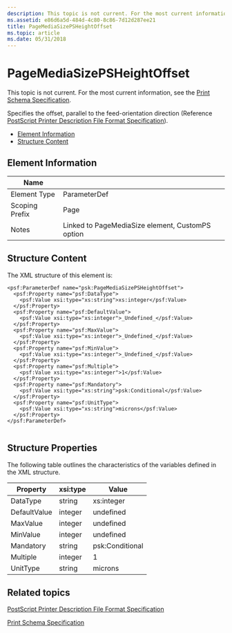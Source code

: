 ```yaml
---
description: This topic is not current. For the most current information, see the Print Schema Specification.
ms.assetid: e86d6a5d-484d-4c80-8c86-7d12d287ee21
title: PageMediaSizePSHeightOffset
ms.topic: article
ms.date: 05/31/2018
---
```


# PageMediaSizePSHeightOffset

This topic is not current. For the most current information, see the [Print Schema Specification](https://www.microsoft.com/whdc/xps/printschema.mspx).

Specifies the offset, parallel to the feed-orientation direction (Reference [PostScript Printer Description File Format Specification](https://www.adobe.com/products/postscript/pdfs/PLRM.pdf)).

-   [Element Information](#element-information)
-   [Structure Content](#structure-content)

## Element Information



| Name                       |                                                             |
|----------------------------|-------------------------------------------------------------|
| Element Type <br/>   | ParameterDef<br/>                                     |
| Scoping Prefix <br/> | Page<br/>                                             |
| Notes <br/>          | Linked to PageMediaSize element, CustomPS option<br/> |



 

## Structure Content

The XML structure of this element is:

``` syntax
<psf:ParameterDef name="psk:PageMediaSizePSHeightOffset">
  <psf:Property name="psf:DataType">
    <psf:Value xsi:type="xs:string">xs:integer</psf:Value>
  </psf:Property>
  <psf:Property name="psf:DefaultValue">
    <psf:Value xsi:type="xs:integer">_Undefined_</psf:Value>
  </psf:Property>
  <psf:Property name="psf:MaxValue">
    <psf:Value xsi:type="xs:integer">_Undefined_</psf:Value>
  </psf:Property>
  <psf:Property name="psf:MinValue">
    <psf:Value xsi:type="xs:integer">_Undefined_</psf:Value>
  </psf:Property>
  <psf:Property name="psf:Multiple">
    <psf:Value xsi:type="xs:integer">1</psf:Value>
  </psf:Property>
  <psf:Property name="psf:Mandatory">
    <psf:Value xsi:type="xs:string">psk:Conditional</psf:Value>
  </psf:Property>
  <psf:Property name="psf:UnitType">
    <psf:Value xsi:type="xs:string">microns</psf:Value>
  </psf:Property>
</psf:ParameterDef>
      
```

## Structure Properties

The following table outlines the characteristics of the variables defined in the XML structure.



| Property                | xsi:type           | Value                      |
|-------------------------|--------------------|----------------------------|
| DataType<br/>     | string<br/>  | xs:integer<br/>      |
| DefaultValue<br/> | integer<br/> | undefined<br/>       |
| MaxValue<br/>     | integer<br/> | undefined<br/>       |
| MinValue<br/>     | integer<br/> | undefined<br/>       |
| Mandatory<br/>    | string<br/>  | psk:Conditional<br/> |
| Multiple<br/>     | integer<br/> | 1<br/>               |
| UnitType<br/>     | string<br/>  | microns<br/>         |



 

## Related topics

<dl> <dt>

[PostScript Printer Description File Format Specification](https://www.adobe.com/products/postscript/pdfs/PLRM.pdf)
</dt> <dt>

[Print Schema Specification](https://www.microsoft.com/whdc/xps/printschema.mspx)
</dt> </dl>

 

 




